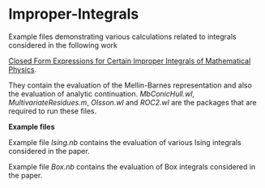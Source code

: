 # Improper-Integrals

Example files demonstrating various calculations related to integrals considered in the following work

[Closed Form Expressions for Certain Improper Integrals of Mathematical Physics](https://doi.org/10.48550/arXiv.2301.13436).

They contain the evaluation of the Mellin-Barnes representation and also the evaluation of analytic continuation. 
*MbConicHull.wl*, *MultivariateResidues.m*, *Olsson.wl* and *ROC2.wl* are the packages that are required to run these files.

**Example files**

Example file *Ising.nb* contains the evaluation of various Ising integrals considered in the paper. 

Example file *Box.nb* contains the evaluation of Box integrals considered in the paper. 

